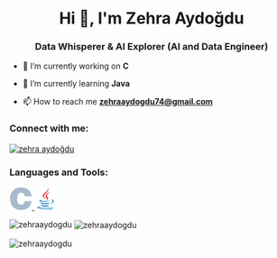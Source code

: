 <h1 align="center">Hi 👋, I'm Zehra Aydoğdu</h1>
<h3 align="center">Data Whisperer & AI Explorer (AI and Data Engineer)</h3>

- 🔭 I’m currently working on **C**

- 🌱 I’m currently learning **Java**

- 📫 How to reach me **zehraaydogdu74@gmail.com**

<h3 align="left">Connect with me:</h3>
<p align="left">
<a href="https://linkedin.com/in/zehra aydoğdu" target="blank"><img align="center" src="https://raw.githubusercontent.com/rahuldkjain/github-profile-readme-generator/master/src/images/icons/Social/linked-in-alt.svg" alt="zehra aydoğdu" height="30" width="40" /></a>
</p>

<h3 align="left">Languages and Tools:</h3>
<p align="left"> <a href="https://www.cprogramming.com/" target="_blank" rel="noreferrer"> <img src="https://raw.githubusercontent.com/devicons/devicon/master/icons/c/c-original.svg" alt="c" width="40" height="40"/> </a> <a href="https://www.java.com" target="_blank" rel="noreferrer"> <img src="https://raw.githubusercontent.com/devicons/devicon/master/icons/java/java-original.svg" alt="java" width="40" height="40"/> </a> </p>

<p><img align="left" src="https://github-readme-stats.vercel.app/api/top-langs?username=zehraaydogdu&show_icons=true&locale=en&layout=compact" alt="zehraaydogdu" /></p>

<p>&nbsp;<img align="center" src="https://github-readme-stats.vercel.app/api?username=zehraaydogdu&show_icons=true&locale=en" alt="zehraaydogdu" /></p>

<p><img align="center" src="https://github-readme-streak-stats.herokuapp.com/?user=zehraaydogdu&" alt="zehraaydogdu" /></p>
